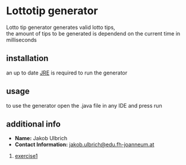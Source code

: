 # Lottotip generator
Lotto tip generator generates valid lotto tips,\
the amount of tips to be generated is dependend on the current time in milliseconds
## installation
an up to date [JRE](https://docs.oracle.com/goldengate/1212/gg-winux/GDRAD/java.htm) is required to run the generator
## usage
to use the generator open the .java file in any IDE and press run
## additional info
* **Name:** Jakob Ulbrich
* **Contact Information:** jakob.ulbrich@edu.fh-joanneum.at

1. [exercise1](exercise1.md)